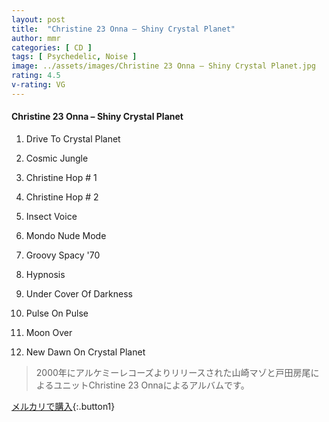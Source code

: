 ```yaml
---
layout: post
title:  "Christine 23 Onna – Shiny Crystal Planet"
author: mmr
categories: [ CD ]
tags: [ Psychedelic, Noise ]
image: ../assets/images/Christine 23 Onna – Shiny Crystal Planet.jpg
rating: 4.5
v-rating: VG
---
```


#### Christine 23 Onna – Shiny Crystal Planet

1. Drive To Crystal Planet

2. Cosmic Jungle

3. Christine Hop # 1

4. Christine Hop # 2

5. Insect Voice

6. Mondo Nude Mode

7. Groovy Spacy '70

8. Hypnosis

9. Under Cover Of Darkness

10. Pulse On Pulse

11. Moon Over

12. New Dawn On Crystal Planet

> 2000年にアルケミーレコーズよりリリースされた山崎マゾと戸田房尾によるユニットChristine 23 Onnaによるアルバムです。

[メルカリで購入](https://jp.mercari.com/item/m46495394353){:.button1}

